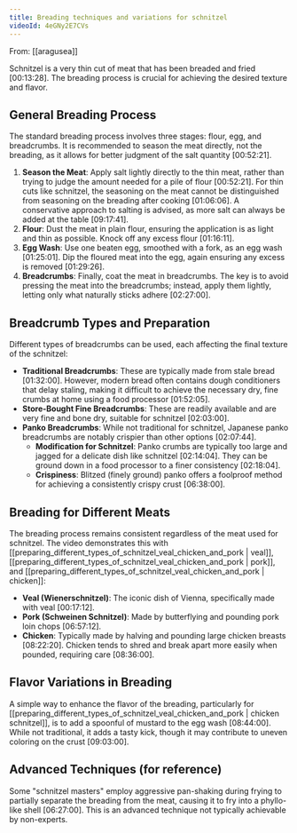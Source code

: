 ```yaml
---
title: Breading techniques and variations for schnitzel
videoId: 4eGNy2E7CVs
---
```


From: [[aragusea]] <br/> 

Schnitzel is a very thin cut of meat that has been breaded and fried <a class="yt-timestamp" data-t="00:13:28">[00:13:28]</a>. The breading process is crucial for achieving the desired texture and flavor.

## General Breading Process

The standard breading process involves three stages: flour, egg, and breadcrumbs. It is recommended to season the meat directly, not the breading, as it allows for better judgment of the salt quantity <a class="yt-timestamp" data-t="00:52:21">[00:52:21]</a>.

1.  **Season the Meat**: Apply salt lightly directly to the thin meat, rather than trying to judge the amount needed for a pile of flour <a class="yt-timestamp" data-t="00:52:21">[00:52:21]</a>. For thin cuts like schnitzel, the seasoning on the meat cannot be distinguished from seasoning on the breading after cooking <a class="yt-timestamp" data-t="01:06:06">[01:06:06]</a>. A conservative approach to salting is advised, as more salt can always be added at the table <a class="yt-timestamp" data-t="09:17:41">[09:17:41]</a>.
2.  **Flour**: Dust the meat in plain flour, ensuring the application is as light and thin as possible. Knock off any excess flour <a class="yt-timestamp" data-t="01:16:11">[01:16:11]</a>.
3.  **Egg Wash**: Use one beaten egg, smoothed with a fork, as an egg wash <a class="yt-timestamp" data-t="01:25:01">[01:25:01]</a>. Dip the floured meat into the egg, again ensuring any excess is removed <a class="yt-timestamp" data-t="01:29:26">[01:29:26]</a>.
4.  **Breadcrumbs**: Finally, coat the meat in breadcrumbs. The key is to avoid pressing the meat into the breadcrumbs; instead, apply them lightly, letting only what naturally sticks adhere <a class="yt-timestamp" data-t="02:27:00">[02:27:00]</a>.

## Breadcrumb Types and Preparation

Different types of breadcrumbs can be used, each affecting the final texture of the schnitzel:

*   **Traditional Breadcrumbs**: These are typically made from stale bread <a class="yt-timestamp" data-t="01:32:00">[01:32:00]</a>. However, modern bread often contains dough conditioners that delay staling, making it difficult to achieve the necessary dry, fine crumbs at home using a food processor <a class="yt-timestamp" data-t="01:52:05">[01:52:05]</a>.
*   **Store-Bought Fine Breadcrumbs**: These are readily available and are very fine and bone dry, suitable for schnitzel <a class="yt-timestamp" data-t="02:03:00">[02:03:00]</a>.
*   **Panko Breadcrumbs**: While not traditional for schnitzel, Japanese panko breadcrumbs are notably crispier than other options <a class="yt-timestamp" data-t="02:07:44">[02:07:44]</a>.
    *   **Modification for Schnitzel**: Panko crumbs are typically too large and jagged for a delicate dish like schnitzel <a class="yt-timestamp" data-t="02:14:04">[02:14:04]</a>. They can be ground down in a food processor to a finer consistency <a class="yt-timestamp" data-t="02:18:04">[02:18:04]</a>.
    *   **Crispiness**: Blitzed (finely ground) panko offers a foolproof method for achieving a consistently crispy crust <a class="yt-timestamp" data-t="06:38:00">[06:38:00]</a>.

## Breading for Different Meats

The breading process remains consistent regardless of the meat used for schnitzel. The video demonstrates this with [[preparing_different_types_of_schnitzel_veal_chicken_and_pork | veal]], [[preparing_different_types_of_schnitzel_veal_chicken_and_pork | pork]], and [[preparing_different_types_of_schnitzel_veal_chicken_and_pork | chicken]]:

*   **Veal (Wienerschnitzel)**: The iconic dish of Vienna, specifically made with veal <a class="yt-timestamp" data-t="00:17:12">[00:17:12]</a>.
*   **Pork (Schweinen Schnitzel)**: Made by butterflying and pounding pork loin chops <a class="yt-timestamp" data-t="06:57:12">[06:57:12]</a>.
*   **Chicken**: Typically made by halving and pounding large chicken breasts <a class="yt-timestamp" data-t="08:22:20">[08:22:20]</a>. Chicken tends to shred and break apart more easily when pounded, requiring care <a class="yt-timestamp" data-t="08:36:00">[08:36:00]</a>.

## Flavor Variations in Breading

A simple way to enhance the flavor of the breading, particularly for [[preparing_different_types_of_schnitzel_veal_chicken_and_pork | chicken schnitzel]], is to add a spoonful of mustard to the egg wash <a class="yt-timestamp" data-t="08:44:00">[08:44:00]</a>. While not traditional, it adds a tasty kick, though it may contribute to uneven coloring on the crust <a class="yt-timestamp" data-t="09:03:00">[09:03:00]</a>.

## Advanced Techniques (for reference)

Some "schnitzel masters" employ aggressive pan-shaking during frying to partially separate the breading from the meat, causing it to fry into a phyllo-like shell <a class="yt-timestamp" data-t="06:27:00">[06:27:00]</a>. This is an advanced technique not typically achievable by non-experts.